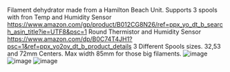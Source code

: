 Filament dehydrator made from a Hamilton Beach Unit.
Supports 3 spools with fron Temp and Humidity Sensor
https://www.amazon.com/gp/product/B012CG8N26/ref=ppx_yo_dt_b_search_asin_title?ie=UTF8&psc=1
Round Thermistor and Humidity Sensor
https://www.amazon.com/dp/B0C74T4JH1?psc=1&ref=ppx_yo2ov_dt_b_product_details
3 Different Spools sizes. 32,53 and 72mm Centers. Max width 85mm for those big filaments.
![image](https://github.com/robermeyer/VoronMods/assets/7516894/ab6a31bf-97a4-4494-bed1-a60c0fea15b3)
![image](https://github.com/robermeyer/VoronMods/assets/7516894/903546da-8b49-4c4b-8e65-8eefcfc7978a)
![image](https://github.com/robermeyer/VoronMods/assets/7516894/8d63be27-6ecf-4d69-9954-49731303f4c5)
